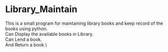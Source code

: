 # Library_Maintain
This is a small program for maintaining library books and keep record of the books using python.\
Can Display the available books in Library.\
Can Lend a book.\
And Return a book.\
